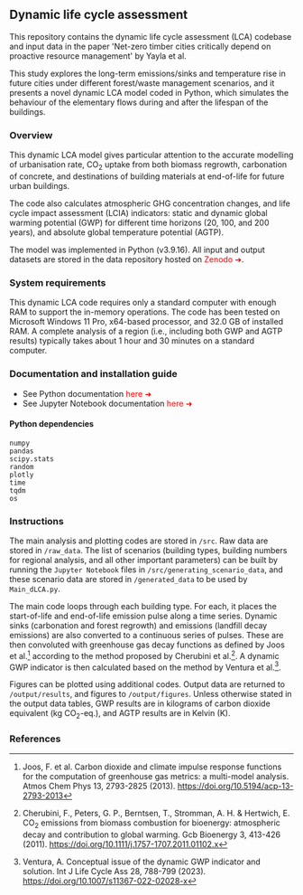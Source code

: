 ## Dynamic life cycle assessment

This repository contains the dynamic life cycle assessment (LCA) codebase and input data in the paper 'Net-zero timber cities critically depend on proactive resource management' by Yayla et al. 

This study explores the long-term emissions/sinks and temperature rise in future cities under different forest/waste management scenarios, and it presents a novel dynamic LCA model coded in Python, which simulates the behaviour of the elementary flows during and after the lifespan of the buildings.

### Overview

This dynamic LCA model gives particular attention to the accurate modelling of urbanisation rate, CO<sub>2</sub> uptake from both biomass regrowth, carbonation of concrete, and destinations of building materials at end-of-life for future urban buildings. 

The code also calculates atmospheric GHG concentration changes, and life cycle impact assessment (LCIA) indicators: static and dynamic global warming potential (GWP) for different time horizons (20, 100, and 200 years), and absolute global temperature potential (AGTP).

The model was implemented in Python (v3.9.16). All input and output datasets are stored in the data repository hosted on <a href="https://doi.org/10.5281/zenodo.13886867" target="_blank" style=" text-decoration: none !important; color:red !important;">Zenodo &#10140;</a>.

### System requirements

This dynamic LCA code requires only a standard computer with enough RAM to support the in-memory operations. The code has been tested on Microsoft Windows 11 Pro, x64-based processor, and 32.0 GB of installed RAM. A complete analysis of a region (i.e., including both GWP and AGTP results) typically takes about 1 hour and 30 minutes on a standard computer.

### Documentation and installation guide

- See Python documentation <a href="https://docs.python.org/3/" target="_blank" style=" text-decoration: none !important; color:red !important;">here &#10140;</a>
- See Jupyter Notebook documentation <a href="https://docs.jupyter.org/en/latest/" target="_blank" style=" text-decoration: none !important; color:red !important;">here &#10140;</a>

#### Python dependencies

```
numpy
pandas
scipy.stats
random
plotly
time
tqdm
os
```

### Instructions

The main analysis and plotting codes are stored in `/src`. Raw data are stored in `/raw_data`. The list of scenarios (building types, building numbers for regional analysis, and all other important parameters) can be built by running the `Jupyter Notebook` files in `/src/generating_scenario_data`, and these scenario data are stored in `/generated_data` to be used by `Main_dLCA.py`.

The main code loops through each building type. For each, it places the start-of-life and end-of-life emission pulse along a time series. Dynamic sinks (carbonation and forest regrowth) and emissions (landfill decay emissions) are also converted to a continuous series of pulses. These are then convoluted with greenhouse gas decay functions as defined by Joos et al.[^1] according to the method proposed by Cherubini et al.[^2]. A dynamic GWP indicator is then calculated based on the method by Ventura et al.[^3].  

Figures can be plotted using additional codes. Output data are returned to `/output/results`, and figures to `/output/figures`. Unless otherwise stated in the output data tables, GWP results are in kilograms of carbon dioxide equivalent (kg CO<sub>2</sub>-eq.), and AGTP results are in Kelvin (K).

### References

[^1]: Joos, F. et al. Carbon dioxide and climate impulse response functions for the computation of greenhouse gas metrics: a multi-model analysis. Atmos Chem Phys 13, 2793-2825 (2013). https://doi.org/10.5194/acp-13-2793-2013
[^2]: Cherubini, F., Peters, G. P., Berntsen, T., Stromman, A. H. & Hertwich, E. CO<sub>2</sub> emissions from biomass combustion for bioenergy: atmospheric decay and contribution to global warming. Gcb Bioenergy 3, 413-426 (2011). https://doi.org/10.1111/j.1757-1707.2011.01102.x
[^3]: Ventura, A. Conceptual issue of the dynamic GWP indicator and solution. Int J Life Cycle Ass 28, 788-799 (2023). https://doi.org/10.1007/s11367-022-02028-x
